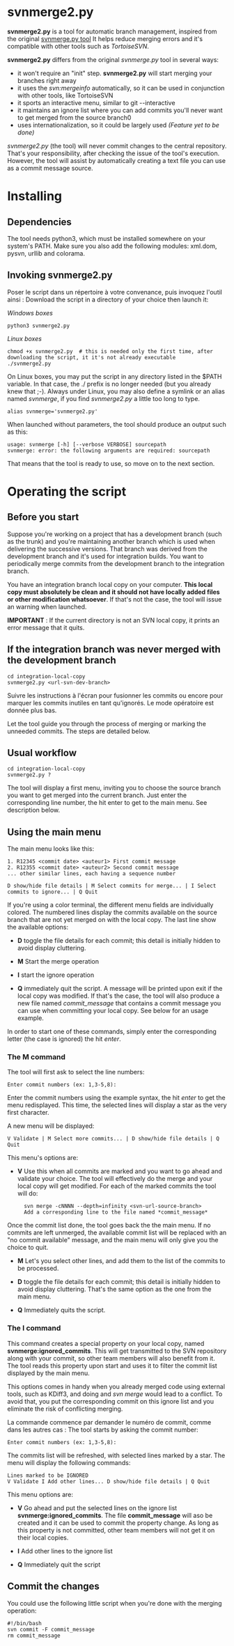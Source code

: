 # svnmerge2.py
**svnmerge2.py** is a tool for automatic branch management, inspired from the original [svnmerge.py tool](https://www.orcaware.com/svn/wiki/Svnmerge.py)
It helps reduce merging errors and it's compatible with other tools such as *TortoiseSVN*.

**svnmerge2.py** differs from the original *svnmerge.py* tool in several ways:
* it won't require an "init" step. **svnmerge2.py** will start merging your branches right away
* it uses the *svn:mergeinfo* automatically, so it can be used in conjunction with other tools, like TortoiseSVN
* it sports an interactive menu, similar to git --interactive
* it maintains an ignore list where you can add commits you'll never want to get merged from the source branch0
* uses internationalization, so it could be largely used *(Feature yet to be done)*

*svnmerge2.py* (the tool) will never commit changes to the central repository. That's your responsibility, after
checking the issue of the tool's execution. However, the tool will assist by automatically creating a text file you can
use as a commit message source.

# Installing
## Dependencies
The tool needs python3, which must be installed somewhere on your system's PATH. Make sure you also add the following
modules: xml.dom, pysvn, urllib and colorama.

## Invoking **svnmerge2.py**
Poser le script dans un répertoire à votre convenance, puis invoquez l'outil ainsi :
Download the script in a directory of your choice then launch it:

*Windows boxes*

    python3 svnmerge2.py

*Linux boxes*

    chmod +x svnmerge2.py  # this is needed only the first time, after downloading the script, it it's not already executable
    ./svnmerge2.py

On Linux boxes, you may put the script in any directory listed in the $PATH variable. In that case, the ./ prefix is no
longer needed (but you already knew that ;-). Always under Linux, you may also define a symlink or an alias named
*svnmerge*, if you find *svnmerge2.py* a little too long to type.

    alias svnmerge='svnmerge2.py'

When launched without parameters, the tool should produce an output such as this:

    usage: svnmerge [-h] [--verbose VERBOSE] sourcepath
    svnmerge: error: the following arguments are required: sourcepath

That means that the tool is ready to use, so move on to the next section.

# Operating the script
## Before you start
Suppose you're working on a project that has a development branch (such as the trunk) and you're maintaining another branch
which is used when delivering the successive versions. That branch was derived from the development branch and it's used
for integration builds. You want to periodically merge commits from the development branch to the integration branch.

You have an integration branch local copy on your computer. **This local copy must absolutely be clean and it should not
have locally added files or other modification whatsoever**. If that's not the case, the tool will issue an warning when
launched.

**IMPORTANT** : If the current directory is not an SVN local copy, it prints an error message that it quits.

## If the integration branch was never merged with the development branch

    cd integration-local-copy
    svnmerge2.py <url-svn-dev-branch>

Suivre les instructions à l'écran pour fusionner les commits ou encore pour marquer les commits inutiles en tant
qu'ignorés. Le mode opératoire est donnée plus bas.

Let the tool guide you through the process of merging or marking the unneeded commits. The steps are detailed below.

## Usual workflow

    cd integration-local-copy
    svnmerge2.py ?

The tool will display a first menu, inviting you to choose the source branch you want to get merged into the current
branch. Just enter the corresponding line number, the hit enter to get to the main menu. See description below.

## Using the main menu

The main menu looks like this:

    1. R12345 <commit date> <auteur1> First commit message
    2. R12355 <commit date> <auteur2> Second commit message
    ... other similar lines, each having a sequence number

    D show/hide file details | M Select commits for merge... | I Select commits to ignore... | Q Quit

If you're using a color terminal, the different menu fields are individually colored. The numbered lines display the
 commits available on the source branch that are not yet merged on with the local copy. The last line show the available
 options:

* **D** toggle the file details for each commit; this detail is initially hidden to avoid display cluttering.

* **M** Start the merge operation

* **I** start the ignore operation

* **Q** immediately quit the script. A message will be printed upon exit if the local copy was modified. If that's the
 case, the tool will also produce a new file named *commit_message* that contains a commit message you can use when
 committing your local copy. See below for an usage example.

In order to start one of these commands, simply enter the corresponding letter (the case is ignored) the hit *enter*.

### The **M** command
The tool will first ask to select the line numbers:

    Enter commit numbers (ex: 1,3-5,8):

Enter the commit numbers using the example syntax, the hit *enter* to get the menu redisplayed. This time, the selected
lines will display a star as the very first character.

A new menu will be displayed:

    V Validate | M Select more commits... | D show/hide file details | Q Quit

This menu's options are:

* **V** Use this when all commits are marked and you want to go ahead and validate your choice. The tool will effectively
 do the merge and your local copy will get modified. For each of the marked commits the tool will do:

        svn merge -cNNNN --depth=infinity <svn-url-source-branch>
        Add a corresponding line to the file named *commit_message*

Once the commit list done, the tool goes back the the main menu. If no commits are left unmerged, the available commit
list will be replaced with an "no commit available" message, and the main menu will only give you the choice to quit.

* **M** Let's you select other lines, and add them to the list of the commits to be processed.

* **D** toggle the file details for each commit; this detail is initially hidden to avoid display cluttering. That's the
 same option as the one from the main menu.

* **Q** Immediately quits the script.

### The **I** command

This command creates a special property on your local copy, named **svnmerge:ignored_commits**. This will get transmitted
to the SVN repository along with your commit, so other team members will also benefit from it. The tool reads this property
upon start and uses it to filter the commit list displayed by the main menu.

This options comes in handy when you already merged code using external tools, such as KDiff3, and doing and *svn merge*
would lead to a conflict. To avoid that, you put the corresponding commit on this ignore list and you eliminate the risk
of conflicting merging.

La commande commence par demander le numéro de commit, comme dans les autres cas :
The tool starts by asking the commit number:

    Enter commit numbers (ex: 1,3-5,8):

The commits list will be refreshed, with selected lines marked by a star. The menu will display the following commands:

    Lines marked to be IGNORED
    V Validate I Add other lines... D show/hide file details | Q Quit

This menu options are:

* **V** Go ahead and put the selected lines on the ignore list **svnmerge:ignored_commits**. The file **commit_message**
   will aso be created and it can be used to commit the property change. As long as this property is not committed, other
   team members will not get it on their local copies.

* **I** Add other lines to the ignore list

* **Q** Immediately quit the script

## Commit the changes
You could use the following little script when you're done with the merging operation:

    #!/bin/bash
    svn commit -F commit_message
    rm commit_message
